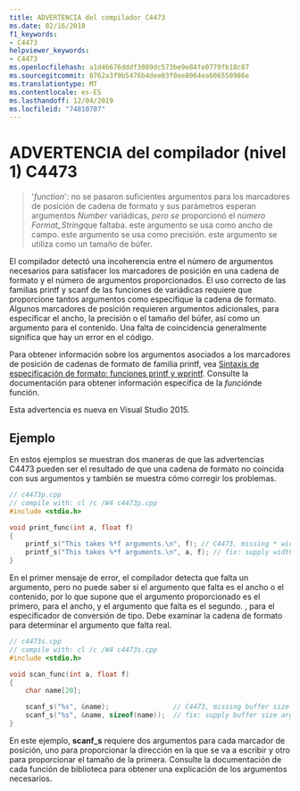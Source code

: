 ```yaml
---
title: ADVERTENCIA del compilador C4473
ms.date: 02/16/2018
f1_keywords:
- C4473
helpviewer_keywords:
- C4473
ms.openlocfilehash: a1d46676dddf3089dc573be9e84fe0779fb18c87
ms.sourcegitcommit: 8762a3f9b5476b4dee03f0ee8064ea606550986e
ms.translationtype: MT
ms.contentlocale: es-ES
ms.lasthandoff: 12/04/2019
ms.locfileid: "74810707"
---
```

# <a name="compiler-warning-level-1-c4473"></a>ADVERTENCIA del compilador (nivel 1) C4473

> '*function*': no se pasaron suficientes argumentos para los marcadores de posición de cadena de formato y sus parámetros esperan argumentos *Number* variádicas, *pero se* proporcionó el *número* *Format_String*que faltaba. este argumento se usa como ancho de campo. este argumento se usa como precisión. este argumento se utiliza como un tamaño de búfer.

El compilador detectó una incoherencia entre el número de argumentos necesarios para satisfacer los marcadores de posición en una cadena de formato y el número de argumentos proporcionados. El uso correcto de las familias printf y scanf de las funciones de variádicas requiere que proporcione tantos argumentos como especifique la cadena de formato. Algunos marcadores de posición requieren argumentos adicionales, para especificar el ancho, la precisión o el tamaño del búfer, así como un argumento para el contenido. Una falta de coincidencia generalmente significa que hay un error en el código.

Para obtener información sobre los argumentos asociados a los marcadores de posición de cadenas de formato de familia printf, vea [Sintaxis de especificación de formato: funciones printf y wprintf](../../c-runtime-library/format-specification-syntax-printf-and-wprintf-functions.md). Consulte la documentación para obtener información específica de la *función*de función.

Esta advertencia es nueva en Visual Studio 2015.

## <a name="example"></a>Ejemplo

En estos ejemplos se muestran dos maneras de que las advertencias C4473 pueden ser el resultado de que una cadena de formato no coincida con sus argumentos y también se muestra cómo corregir los problemas.

```cpp
// c4473p.cpp
// compile with: cl /c /W4 c4473p.cpp
#include <stdio.h>

void print_func(int a, float f)
{
    printf_s("This takes %*f arguments.\n", f); // C4473, missing * width argument
    printf_s("This takes %*f arguments.\n", a, f); // fix: supply width argument
}
```

En el primer mensaje de error, el compilador detecta que falta un argumento, pero no puede saber si el argumento que falta es el ancho o el contenido, por lo que supone que el argumento proporcionado es el primero, para el ancho, y el argumento que falta es el segundo. , para el especificador de conversión de tipo. Debe examinar la cadena de formato para determinar el argumento que falta real.

```cpp
// c4473s.cpp
// compile with: cl /c /W4 c4473s.cpp
#include <stdio.h>

void scan_func(int a, float f)
{
    char name[20];

    scanf_s("%s", &name);                // C4473, missing buffer size argument
    scanf_s("%s", &name, sizeof(name));  // fix: supply buffer size argument
}
```

En este ejemplo, **scanf_s** requiere dos argumentos para cada marcador de posición, uno para proporcionar la dirección en la que se va a escribir y otro para proporcionar el tamaño de la primera. Consulte la documentación de cada función de biblioteca para obtener una explicación de los argumentos necesarios.
